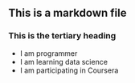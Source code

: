 ## This is a markdown file

### This is the tertiary heading
* I am programmer
* I am learning data science
* I am participating in Coursera